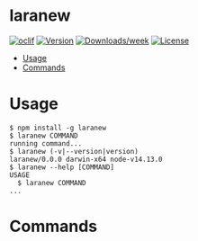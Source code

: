 # laranew

[![oclif](https://img.shields.io/badge/cli-oclif-brightgreen.svg)](https://oclif.io)
[![Version](https://img.shields.io/npm/v/laranew.svg)](https://npmjs.org/package/laranew)
[![Downloads/week](https://img.shields.io/npm/dw/laranew.svg)](https://npmjs.org/package/laranew)
[![License](https://img.shields.io/npm/l/laranew.svg)](https://github.com/AsyrafHussin/laranew/blob/master/package.json)

<!-- toc -->

- [Usage](#usage)
- [Commands](#commands)
<!-- tocstop -->

# Usage

<!-- usage -->

```sh-session
$ npm install -g laranew
$ laranew COMMAND
running command...
$ laranew (-v|--version|version)
laranew/0.0.0 darwin-x64 node-v14.13.0
$ laranew --help [COMMAND]
USAGE
  $ laranew COMMAND
...
```

<!-- usagestop -->

# Commands

<!-- commands -->

<!-- commandsstop -->
